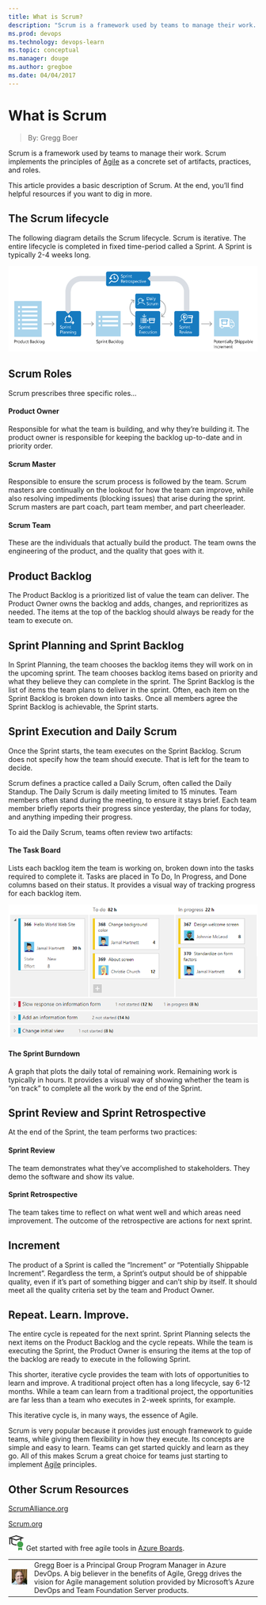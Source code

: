 ```yaml
---
title: What is Scrum?
description: "Scrum is a framework used by teams to manage their work. Scrum implements the principles of Agile as a concrete set of artifacts, practices, and roles. This article provides a basic description of Scrum. At the end, you’ll find helpful resources if you want to dig in more."
ms.prod: devops
ms.technology: devops-learn
ms.topic: conceptual
ms.manager: douge
ms.author: gregboe
ms.date: 04/04/2017
---
```


# What is Scrum

> By: Gregg Boer

Scrum is a framework used by teams to manage their work. Scrum
implements the principles of
[Agile](what-is-agile.md) as a concrete
set of artifacts, practices, and roles.

This article provides a basic description of Scrum. At the end, you’ll
find helpful resources if you want to dig in more.

## The Scrum lifecycle

The following diagram details the Scrum lifecycle. Scrum is iterative.
The entire lifecycle is completed in fixed time-period called a Sprint.
A Sprint is typically 2-4 weeks long.

![Scrum Lifecycle Diagram](../_img/agile-scrum-lifecycle-diagram.png)

## Scrum Roles

Scrum prescribes three specific roles…

#### Product Owner

Responsible for what the team is building, and why they’re building it.
The product owner is responsible for keeping the backlog up-to-date and
in priority order.

#### Scrum Master

Responsible to ensure the scrum process is followed by the team. Scrum
masters are continually on the lookout for how the team can improve,
while also resolving impediments (blocking issues) that arise during the
sprint. Scrum masters are part coach, part team member, and part
cheerleader.

#### Scrum Team

These are the individuals that actually build the product. The team owns
the engineering of the product, and the quality that goes with it.

## Product Backlog

The Product Backlog is a prioritized list of value the team can deliver.
The Product Owner owns the backlog and adds, changes, and reprioritizes
as needed. The items at the top of the backlog should always be ready
for the team to execute on.

## Sprint Planning and Sprint Backlog

In Sprint Planning, the team chooses the backlog items they will work on
in the upcoming sprint. The team chooses backlog items based on priority
and what they believe they can complete in the sprint. The Sprint
Backlog is the list of items the team plans to deliver in the sprint.
Often, each item on the Sprint Backlog is broken down into tasks. Once
all members agree the Sprint Backlog is achievable, the Sprint starts.

## Sprint Execution and Daily Scrum

Once the Sprint starts, the team executes on the Sprint Backlog. Scrum
does not specify how the team should execute. That is left for the team
to decide.

Scrum defines a practice called a Daily Scrum, often called the Daily
Standup. The Daily Scrum is daily meeting limited to 15 minutes. Team
members often stand during the meeting, to ensure it stays brief. Each
team member briefly reports their progress since yesterday, the plans
for today, and anything impeding their progress.

To aid the Daily Scrum, teams often review two artifacts:

#### The Task Board

Lists each backlog item the team is working on, broken down into the
tasks required to complete it. Tasks are placed in To Do, In Progress,
and Done columns based on their status. It provides a visual way of
tracking progress for each backlog item.

![](../_img/agile-vsts-taskboard.2.png)

#### The Sprint Burndown

A graph that plots the daily total of remaining work. Remaining work is
typically in hours. It provides a visual way of showing whether the team
is “on track” to complete all the work by the end of the Sprint.

## Sprint Review and Sprint Retrospective

At the end of the Sprint, the team performs two practices:

#### Sprint Review

The team demonstrates what they’ve accomplished to stakeholders. They
demo the software and show its value.

#### Sprint Retrospective

The team takes time to reflect on what went well and which areas need
improvement. The outcome of the retrospective are actions for next
sprint.

## Increment

The product of a Sprint is called the “Increment” or “Potentially
Shippable Increment”. Regardless the term, a Sprint’s output should be
of shippable quality, even if it’s part of something bigger and can’t
ship by itself. It should meet all the quality criteria set by the team
and Product Owner.

## Repeat. Learn. Improve.

The entire cycle is repeated for the next sprint. Sprint Planning
selects the next items on the Product Backlog and the cycle repeats.
While the team is executing the Sprint, the Product Owner is ensuring
the items at the top of the backlog are ready to execute in the
following Sprint.

This shorter, iterative cycle provides the team with lots of
opportunities to learn and improve. A traditional project often has a
long lifecycle, say 6-12 months. While a team can learn from a
traditional project, the opportunities are far less than a team who
executes in 2-week sprints, for example.

This iterative cycle is, in many ways, the essence of Agile.

Scrum is very popular because it provides just enough framework to guide
teams, while giving them flexibility in how they execute. Its concepts
are simple and easy to learn. Teams can get started quickly and learn as
they go. All of this makes Scrum a great choice for teams just starting
to implement [Agile](what-is-agile.md) principles.

## Other Scrum Resources

[ScrumAlliance.org](http://www.ScrumAlliance.org "Scrum Alliance")

[Scrum.org](http://www.scrum.org "Scrum.org")

![get started for free](../_img/AgileGetStartedForFree_32x.png) Get started with free agile tools in [Azure Boards](https://azure.microsoft.com/en-us/services/devops/boards/).

|                                                               |                                                                                                                                                                                                                                           |
| ------------------------------------------------------------- | ----------------------------------------------------------------------------------------------------------------------------------------------------------------------------------------------------------------------------------------- |
| ![Gregg Boer](../_img/greggboe_avatar_1472497044-130x130.jpg) | Gregg Boer is a Principal Group Program Manager in Azure DevOps. A big believer in the benefits of Agile, Gregg drives the vision for Agile management solution provided by Microsoft’s Azure DevOps and Team Foundation Server products. |
